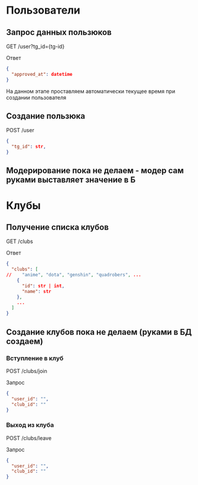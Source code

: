 # Пользователи

## Запрос данных пользюков 

GET /user?tg_id={tg-id}

Ответ

```json
{
  "approved_at": datetime
}
```

На данном этапе проставляем автоматически текущее время при создании пользователя

## Создание пользюка

POST /user

```json
{
  "tg_id": str,
}
```

## Модерирование пока не делаем - модер сам руками выставляет значение в Б

# Клубы

## Получение списка клубов

GET /clubs

Ответ

```json
{
  "clubs": [
//    "anime", "dota", "genshin", "quadrobers", ...
    {
      "id": str | int,
      "name": str
    },
    ...
  ]
}
```

## Создание клубов пока не делаем (руками в БД создаем)

### Вступление в клуб

POST /clubs/join

Запрос

```json
{
  "user_id": "", 
  "club_id": ""
}
```

### Выход из клуба

POST /clubs/leave

Запрос

```json
{
  "user_id": "", 
  "club_id": ""
}
```
